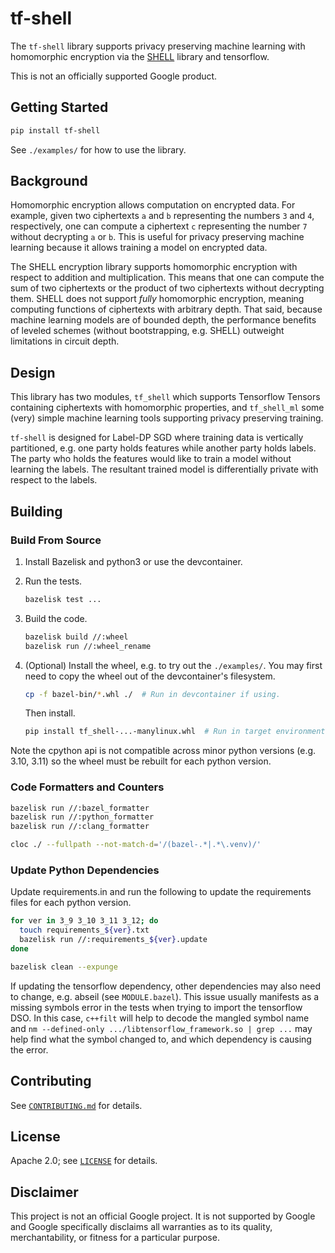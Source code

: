 # tf-shell

The `tf-shell` library supports privacy preserving machine learning with
homomorphic encryption via the
[SHELL](https://github.com/google/shell-encryption/) library and tensorflow.

This is not an officially supported Google product.

## Getting Started

```bash
pip install tf-shell
```

See `./examples/` for how to use the library.

## Background

Homomorphic encryption allows computation on encrypted data. For example, given
two ciphertexts `a` and `b` representing the numbers `3` and `4`, respectively,
one can compute a ciphertext `c` representing the number `7` without decrypting
`a` or `b`. This is useful for privacy preserving machine learning because it
allows training a model on encrypted data.

The SHELL encryption library supports homomorphic encryption with respect to
addition and multiplication. This means that one can compute the sum of two
ciphertexts or the product of two ciphertexts without decrypting them. SHELL
does not support _fully_ homomorphic encryption, meaning computing functions of
ciphertexts with arbitrary depth. That said, because machine learning models are
of bounded depth, the performance benefits of leveled schemes (without
bootstrapping, e.g. SHELL) outweight limitations in circuit depth.

## Design

This library has two modules, `tf_shell` which supports Tensorflow Tensors
containing ciphertexts with homomorphic properties, and `tf_shell_ml` some (very)
simple machine learning tools supporting privacy preserving training.

`tf-shell` is designed for Label-DP SGD where training data is vertically
partitioned, e.g. one party holds features while another party holds labels. The
party who holds the features would like to train a model without learning the
labels. The resultant trained model is differentially private with respect to
the labels.

## Building

### Build From Source

1. Install Bazelisk and python3 or use the devcontainer.

2. Run the tests.

    ```bash
    bazelisk test ...
    ```

3. Build the code.

    ```bash
    bazelisk build //:wheel
    bazelisk run //:wheel_rename
    ```

4. (Optional) Install the wheel, e.g. to try out the `./examples/`.
    You may first need to copy the wheel out of the devcontainer's filesystem.

    ```bash
    cp -f bazel-bin/*.whl ./  # Run in devcontainer if using.
    ```

    Then install.

    ```bash
    pip install tf_shell-...-manylinux.whl  # Run in target environment.
    ```

Note the cpython api is not compatible across minor python versions (e.g. 3.10,
3.11) so the wheel must be rebuilt for each python version.

### Code Formatters and Counters

```bash
bazelisk run //:bazel_formatter
bazelisk run //:python_formatter
bazelisk run //:clang_formatter
```

```bash
cloc ./ --fullpath --not-match-d='/(bazel-.*|.*\.venv)/'
```

### Update Python Dependencies

Update requirements.in and run the following to update the requirements files
for each python version.

```bash
for ver in 3_9 3_10 3_11 3_12; do
  touch requirements_${ver}.txt
  bazelisk run //:requirements_${ver}.update
done

bazelisk clean --expunge
```

If updating the tensorflow dependency, other dependencies may also need to
change, e.g. abseil (see `MODULE.bazel`). This issue usually manifests as a
missing symbols error in the tests when trying to import the tensorflow DSO. In
this case, `c++filt` will help to decode the mangled symbol name and `nm
--defined-only .../libtensorflow_framework.so | grep ...` may help find what the
symbol changed to, and which dependency is causing the error.

## Contributing

See [`CONTRIBUTING.md`](CONTRIBUTING.md) for details.

## License

Apache 2.0; see [`LICENSE`](LICENSE) for details.

## Disclaimer

This project is not an official Google project. It is not supported by
Google and Google specifically disclaims all warranties as to its quality,
merchantability, or fitness for a particular purpose.
